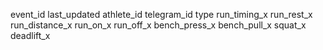 event_id
last_updated
athlete_id
telegram_id
type
run_timing_x
run_rest_x
run_distance_x
run_on_x
run_off_x
bench_press_x
bench_pull_x
squat_x
deadlift_x

